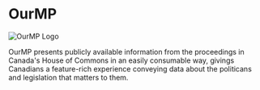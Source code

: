 # OurMP

![OurMP Logo](https://i.ibb.co/gy3vk7d/Our-MP-Logo-Transparent.png)

OurMP presents publicly available information from the proceedings in Canada's House of Commons in an easily consumable way, givings Canadians a feature-rich experience conveying data about the politicans and legislation that matters to them. 
